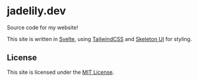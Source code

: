 # jadelily.dev

Source code for my website!

This site is written in [Svelte](https://svelte.dev/), using [TailwindCSS](https://tailwindcss.com)
and [Skeleton UI](https://www.skeleton.dev/) for styling.

## License

This site is licensed under the [MIT License](/LICENSE).
